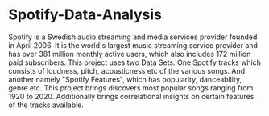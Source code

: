 # Spotify-Data-Analysis
Spotify is a Swedish audio streaming and media services provider founded in April 2006. It is the world's largest music streaming service provider and has over 381 million monthly active users, which also includes 172 million paid subscribers. This project uses two Data Sets. One Spotify tracks which consists of loudness, pitch, acousticness etc of the various songs. And another namely "Spotify Features", which has popularity, danceability, genre etc. This project brings discovers most popular songs ranging from 1920 to 2020. Additionally brings correlational insights on certain features of the tracks available.
